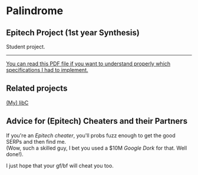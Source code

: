 # Palindrome
## Epitech Project (1st year Synthesis)

Student project.  

---

[You can read this PDF file if you want to understand properly which specifications I had to implement.](./palindrome.pdf)

## Related projects
[(My) libC](https://github.com/gustaveWPM/EPI-libC)

## Advice for (Epitech) Cheaters and their Partners

If you're an *Epitech cheater*, you'll probs fuzz enough to get the good SERPs and then find me.  
(Wow, such a skilled guy, I bet you used a $10M *Google Dork* for that. Well done!).  

I just hope that your gf/bf will cheat you too.
